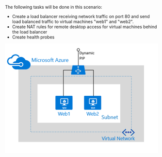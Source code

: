 The following tasks will be done in this scenario:

- Create a load balancer receiving network traffic on port 80 and send load balanced traffic to virtual machines "web1" and "web2".
- Create NAT rules for remote desktop access for virtual machines behind the load balancer
- Create health probes

![Load balancer scenario](./media/load-balancer-get-started-internet-scenario-include/scenario-classic.png)


